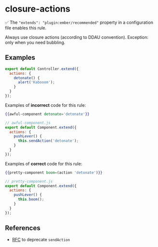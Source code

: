 # closure-actions

:white_check_mark: The `"extends": "plugin:ember/recommended"` property in a configuration file enables this rule.

Always use closure actions (according to DDAU convention). Exception: only when you need bubbling.

## Examples

```js
export default Controller.extend({
  actions: {
    detonate() {
      alert('Kabooom');
    }
  }
});
```

Examples of **incorrect** code for this rule:

```hbs
{{awful-component detonate='detonate'}}
```

```js
// awful-component.js
export default Component.extend({
  actions: {
    pushLever() {
      this.sendAction('detonate');
    }
  }
});
```

Examples of **correct** code for this rule:

```hbs
{{pretty-component boom=(action 'detonate')}}
```

```js
// pretty-component.js
export default Component.extend({
  actions: {
    pushLever() {
      this.boom();
    }
  }
});
```

## References

* [RFC](https://github.com/emberjs/rfcs/blob/master/text/0335-deprecate-send-action.md) to deprecate `sendAction`
